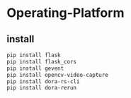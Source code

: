 # Operating-Platform

## install

```sh
pip install flask
pip install flask_cors
pip install gevent
pip install opencv-video-capture
pip install dora-rs-cli
pip install dora-rerun
```

